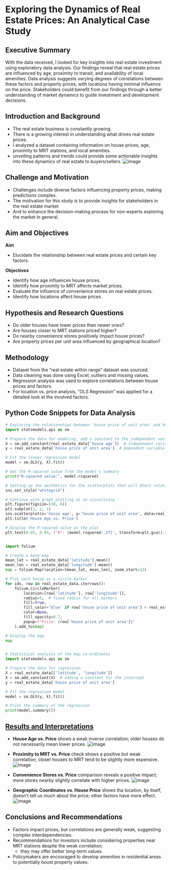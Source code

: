 # Exploring the Dynamics of Real Estate Prices: An Analytical Case Study

## Executive Summary
With the data received, I looked for key insights into real estate investment using exploratory data analysis. Our findings reveal that real estate prices are influenced by age, proximity to transit, and availability of local amenities. Data analysis suggests varying degrees of correlations between these factors and property prices, with locations having minimal influence on the price. Stakeholders could benefit from our findings through a better understanding of market dynamics to guide investment and development decisions.

## Introduction and Background
- The real estate business is constantly growing.
- There is a growing interest in understanding what drives real estate prices.
- I analyzed a dataset containing information on house prices, age, proximity to MRT stations, and local amenities.
- unveiling patterns and trends could provide some actionable insights into these dynamics of real estate to buyers/sellers.
![image](https://github.com/OnonaChukwu/Real-estate/assets/155753951/57314ef8-f8e1-4c0d-8fe2-f63e3081253f)


## Challenge and Motivation
- Challenges include diverse factors influencing property prices, making predictions complex.
- The motivation for this study is to provide insights for stakeholders in the real estate market
- And to enhance the decision-making process for non-experts exploring the market in general.

## Aim and Objectives
**Aim**
- Elucidate the relationship between real estate prices and certain key factors.

**Objectives**
- Identify how age influences house prices.
- Identify how proximity to MRT affects market prices.
- Evaluate the influence of convenience stores on real estate prices.
- Identify how locations affect house prices.

## Hypothesis and Research Questions
- Do older houses have lower prices than newer ones?
- Are houses closer to MRT stations priced higher?
- Do nearby convenience stores positively impact house prices?
- Are property prices per unit area influenced by geographical location?

## Methodology
- Dataset from the “real estate within range” dataset was sourced.
- Data cleaning was done using Excel; outliers and missing values.
- Regression analysis was used to explore correlations between house prices and factors.
- For location vs. price analysis, “OLS Regression” was applied for a detailed look at the involved factors.

## Python Code Snippets for Data Analysis
```python
# Exploring the relationships between 'house price of unit area' and house age
import statsmodels.api as sm

# Prepare the data for modeling, add a constant to the independent variable to include the intercept in the model
X = sm.add_constant(real_estate_data['house age'])  # Independent variable
y = real_estate_data['house price of unit area']  # Dependent variable

# Fit the linear regression model
model = sm.OLS(y, X).fit()

# Get the R-squared value from the model's summary
print("R-squared value:", model.rsquared)

# Setting up the aesthetics for the scatterplots that will dtect relationship 
sns.set_style("whitegrid")

# Continue with graph plotting as in visualising
plt.figure(figsize=(30, 6))
plt.subplot(1, 2, 1)
sns.scatterplot(x='house age', y='house price of unit area', data=real_estate_data)
plt.title('House Age vs. Price')

# Display the R-squared value on the plot
plt.text(0.05, 0.95, f'R²: {model.rsquared:.2f}', transform=plt.gca().transAxes)


import folium

# Create a base map
mean_lat = real_estate_data['latitude'].mean()
mean_lon = real_estate_data['longitude'].mean()
map = folium.Map(location=[mean_lat, mean_lon], zoom_start=12)

# Plot each house as a circle marker
for idx, row in real_estate_data.iterrows():
    folium.CircleMarker(
        location=[row['latitude'], row['longitude']],
        radius=5,  # fixed radius for all markers
        fill=True,
        fill_color='blue' if row['house price of unit area'] < real_estate_data['house price of unit area'].median() else 'red',
        color=None,
        fill_opacity=0.7,
        popup=f"Price: {row['house price of unit area']}"
    ).add_to(map)

# Display the map
map


# Statistical analysis of the map co-ordinates
import statsmodels.api as sm

# Prepare the data for regression
X = real_estate_data[['latitude', 'longitude']]
X = sm.add_constant(X)  # adding a constant for the intercept
y = real_estate_data['house price of unit area']

# Fit the regression model
model = sm.OLS(y, X).fit()

# Print the summary of the regression
print(model.summary())

```

## [Results and Interpretations](https://public.tableau.com/app/profile/charles.ikenna.nwankwo/viz/Realestate_17133071929110/HouseAgevsPrice)

- **House Age vs. Price** shows a weak inverse correlation; older houses do not necessarily mean lower prices.
![image](https://github.com/OnonaChukwu/Real-estate/assets/155753951/43323dea-63b6-4812-bb35-de6c64dd4a92)

- **Proximity to MRT vs. Price** check shows a positive but weak correlation; closer houses to MRT tend to be slightly more expensive.
![image](https://github.com/OnonaChukwu/Real-estate/assets/155753951/bce26305-f280-48f5-8edc-40822c9177c8)

- **Convenience Stores vs. Price** comparison reveals a positive impact; more stores nearby slightly correlate with higher prices.
![image](https://github.com/OnonaChukwu/Real-estate/assets/155753951/438bd1b5-ae9b-4310-88bc-c162d99b51ac)

- **Geographic Coordinates vs. House Price** shows tha location, by itself, doesn't tell us much about the price; other factors have more effect.
![image](https://github.com/OnonaChukwu/Real-estate/assets/155753951/1c6e0a76-6dda-42fd-988b-271415160aaa)

## Conclusions and Recommendations
- Factors impact prices, but correlations are generally weak, suggesting complex interdependencies.
- Recommendations for investors include considering properties near MRT stations despite the weak correlation;
  - they may offer better long-term values. 
- Policymakers are encouraged to develop amenities in residential areas to potentially boost property values.
